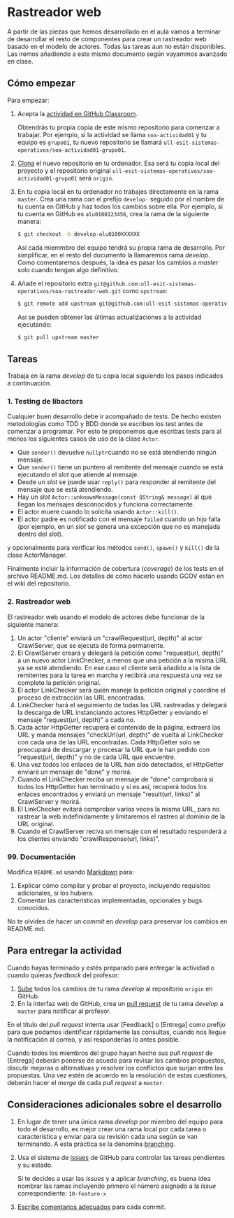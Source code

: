 # Rastreador web

A partir de las piezas que hemos desarrollado en el aula vamos a terminar de desarrollar el resto de componentes para crear un rastreador web basado en el modelo de actores. Todas las tareas aun no están disponibles. Las iremos añadiendo a este mismo documento según vayammos avanzado en clase.

## Cómo empezar

Para empezar:

 1. Acepta la [actividad en GitHub Classroom](https://classroom.github.com/g/fk-yGn4g).

    Obtendrás tu propia copia de este mismo repositorio para comenzar a trabajar. Por ejemplo, si la actividad se
    llama `soa-actividad01` y tu equipo es `grupo01`, tu nuevo repositorio se llamará
    `ull-esit-sistemas-operativos/soa-actividad01-grupo01`.

 1. [Clona](http://git.github.io/git-reference/#clone) el nuevo repositorio en tu ordenador. Esa será tu copia local del
 proyecto y el repositorio original `ull-esit-sistemas-operativos/soa-actividad01-grupo01` será `origin`.

 1. En tu copia local en tu ordenador no trabajes directamente en la rama `master`.
 Crea una rama con el prefijo `develop-` seguido por el nombre de tu cuenta en GitHub y haz todos los cambios sobre ella.
 Por ejemplo, si tu cuenta en GitHub es `alu0100123456`, crea la rama de la siguiente manera:

    ~~~~.sh
    $ git checkout -b develop-alu0100XXXXXX
    ~~~~

    Así cada miemmbro del equipo tendrá su propia rama de desarrollo.
    Por simplificar, en el resto del documento la llamaremos rama _develop_. 
    Como comentaremos después, la idea es pasar los cambios a _master_ solo cuando tengan algo definitivo.

 1. Añade el repositorio extra `git@github.com:ull-esit-sistemas-operativos/soa-rastreador-web.git` como `upstream`:

    ~~~~.sh
    $ git remote add upstream git@github.com:ull-esit-sistemas-operativos/soa-rastreador-web.git
    ~~~~

    Así se pueden obtener las últimas actualizaciones a la actividad ejecutando:

    ~~~~.sh
    $ git pull upstream master
    ~~~~

## Tareas

Trabaja en la rama  _develop_ de tu copia local siguiendo los pasos indicados a continuación.

### 1. Testing de libactors 

Cualquier buen desarrollo debe ir acompañado de tests. De hecho existen metodologías como TDD y BDD donde se escriben los test antes de comenzar a programar. Por esto te proponemos que escribas tests para al menos los siguientes casos de uso de la clase `Actor`.

* Que `sender()` devuelve `nullptr`cuando no se está atendiendo ningún mensaje.
* Que `sender()` tiene un puntero al remitente del mensaje cuando se está ejecutando el _slot_ que atiende al mensaje.
* Desde un _slot_ se puede usar `reply()` para responder al remitente del mensaje que se está atendiendo.
* Hay un _slot_ `Actor::unknownMessage(const QString& message)` al que llegan los mensajes desconocidos y funciona correctamente.
* El actor muere cuando lo solicita usando `Actor::kill()`.
* El actor padre es notificado con el mensaje `failed` cuando un hijo falla (por ejemplo, en un _slot_ se genera una excepción que no es manejada dentro del _slot_).

y opcionalmente para verificar los métodos `send()`, `spawn()` y `kill()` de la clase ActorManager.

Finalmente incluir la información de cobertura (_coverage_) de los tests en el archivo README.md.
Los detalles de cómo hacerlo usando GCOV están en el wiki del repositorio.

### 2. Rastreador web

El rastreador web usando el modelo de actores debe funcionar de la siguiente manera:

 1. Un actor "cliente" enviará un "crawlRequest(url, depth)" al actor CrawlServer, que se ejecuta de forma permanente.
 1. El CrawlServer creará y delegará la petición como "request(url, depth)" a un nuevo actor LinkChecker, a menos que una petición a la 
 misma URL ya se esté atendiendo.
 En ese caso el cliente será añadido a la lista de remitentes para la tarea en marcha y recibirá una respuesta una
 vez se complete la petición original.
 1. El actor LinkChecker será quién maneje la petición original y coordine el proceso de extracción las URL encontradas.
 1. LinkChecker hará el seguimiento de todas las URL rastreadas y delegará la descarga de URL instanciando actores HttpGetter
 y enviando el mensaje "request(url, depth)" a cada no.
 1. Cada actor HttpGetter recuperá el contenido de la página, extraerá las URL y manda mensajes "checkUrl(url, depth)" de
 vuelta al LinkChecker con cada una de las URL encontradas.
 Cada HttpGetter solo se preocupará de descargar y procesar la URL que le han pedido con "request(url, depth)" y no de cada URL que 
 encuentre.
 1. Una vez todos los enlaces de la URL han sido detectados, el HttpGetter enviará un mensaje de "done" y morirá.
 1. Cuando el LinkChecker reciba un mensaje de "done" comprobará si todos los HttpGetter han terminado y si es así, recuperá todos los
 enlaces encontrados y enviará un mensaje "result(url, links)" al CrawlServer y morirá.
 1. El LinkChecker evitará comprobar varias veces la misma URL, para no rastrear la web indefinidamente y limitaremos el rastreo al 
 dominio de la URL original.
 1. Cuando el CrawlServer reciva un mensaje con el resultado responderá a los clientes enviando "crawlResponse(url, links)".

### 99. Documentación

 Modifica `README.md` usando [Markdown](https://guides.github.com/features/mastering-markdown/) para:
 
  1. Explicar cómo compilar y probar el proyecto, incluyendo requisitos adicionales, si los hubiera.
  1. Comentar las características implementadas, opcionales y bugs conocidos.

No te olvides de hacer un _commit_ en _develop_ para preservar los cambios en README.md.

## Para entregar la actividad

Cuando hayas terminado y estés preparado para entregar la actividad o cuando quieras _feedback_ del profesor:

 1. [Sube](http://git.github.io/git-reference/#push) todos los cambios de tu rama  _develop_ al repositorio `origin` en GitHub.
 1. En la interfaz web de GitHub, crea un [pull request](https://help.github.com/articles/creating-a-pull-request) de
 tu rama _develop_ a `master` para notificar al profesor.

En el título del _pull request_ intenta usar [Feedback] o [Entrega] como prefijo para que podamos identificar rápidamente las consultas, cuando nos llegue la notificación al correo, y así responderlas lo antes posible.

Cuando todos los miembros del grupo hayan hecho sus _pull request_ de [Entrega] deberán ponerse de acuedo para revisar los cambios propuestos, discutir mejoras o alternativas y resolver los conflictos que surjan entre las propuestas.
Una vez estén de acuerdo en la resolución de estas cuestiones, deberán hacer el _merge_ de cada _pull request_ a `master`.

## Consideraciones adicionales sobre el desarrollo

 1. En lugar de tener una única rama _develop_ por miembro del equipo para todo el desarrollo, es mejor crear una rama local por cada tarea o característica y enviar para su revisión cada una según se van terminando. A esta práctica se la denomina [branching](https://docs.google.com/presentation/d/1EXEiEz1d__aHQvAYcPFOiwzlRMunIsDUlJ4tMMYaFig/edit?usp=sharing).

 1. Usa el sistema de [issues](https://guides.github.com/features/issues/) de GitHub para controlar las tareas pendientes
 y su estado.

    Si te decides a usar las _issues_ y a aplicar _branching_, es buena idea nombrar las ramas incluyendo primero el número asignado a la _issue_ correspondiente: `10-feature-x`

 3. [Escribe comentarios adecuados](https://docs.google.com/presentation/d/1EXEiEz1d__aHQvAYcPFOiwzlRMunIsDUlJ4tMMYaFig/edit#slide=id.g351ee290dd_2_105) para cada commit.
